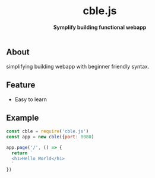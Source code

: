 <center>
<h1>cble.js</h1>
<b>Symplify building functional webapp</b>
</center><br>

## About
simplifying building webapp with beginner friendly syntax.

## Feature
- Easy to learn

## Example
```js
const cble = require('cble.js')
const app = new cble({port: 8080)

app.page('/', () => {
  return `
  <h1>Hello World</h1>
  `
})
```

